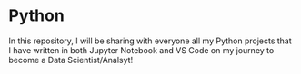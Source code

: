 # Python

In this repository, I will be sharing with everyone all my Python projects that I have written in both Jupyter Notebook and VS Code on my journey to become a Data Scientist/Analsyt!
